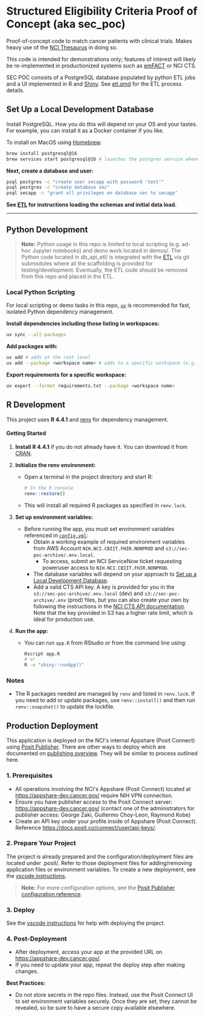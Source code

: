 # Structured Eligibility Criteria Proof of Concept (aka sec_poc)

Proof-of-concept code to match cancer patients with clinical trials. Makes heavy use of the [NCI Thesaurus](https://ncithesaurus.nci.nih.gov/ncitbrowser/) in doing so.

This code is intended for demonstrations only; features of interest will likely be re-implemented in productionized systems such as [emFACT](https://em-fact.com/) or NCI CTS.

SEC POC consists of a PostgreSQL database populated by python ETL jobs and a UI implemented in R and [Shiny](https://shiny.posit.co/). See [etl.qmd](https://github.com/CBIIT/sec_etl/blob/main/etl.qmd) for the ETL process details.

## Set Up a Local Development Database

Install PostgreSQL. How you do this will depend on your OS and your tastes. For example, you can install it as a Docker container if you like.

To install on MacOS using [Homebrew](https://brew.sh/):

```bash
brew install postgresql@16
brew services start postgresql@16 # launches the postgres service whenever your computer launches
```

**Next, create a database and user:**

```bash
psql postgres -c "create user secapp with password 'test'"
psql postgres -c "create database sec"
psql secapp -c "grant all privileges on database sec to secapp"
```

**See [ETL](https://github.com/CBIIT/sec_etl) for instructions loading the schemas and initial data load.**

---

## Python Development

> **Note:** Python usage in this repo is limited to local scripting (e.g. ad-hoc Jupyter notebooks) and demo work located in demos/. The Python code located in db_api_etl/ is integrated with the [ETL](https://github.com/CBIIT/sec_etl) via git submodules where all the scaffolding is provided for testing/development. Eventually, the ETL code should be removed from this repo and placed in the ETL.

### Local Python Scripting

For local scripting or demo tasks in this repo, [`uv`](https://github.com/astral-sh/uv) is recommended for fast, isolated Python dependency management.

**Install dependencies including those listing in workspaces:**

```bash
uv sync --all-packages
```

**Add packages with:**

```bash
uv add # adds at the root level
uv add --package <workspace name> # adds to a specific workspace (e.g. an isolated project listed in demos/)
```

**Export requirements for a specific workspace:**

```bash
uv export --format requirements.txt --package <workspace name>
```

## R Development

This project uses **R 4.4.1** and [renv](https://rstudio.github.io/renv/) for dependency management.

#### Getting Started

1. **Install R 4.4.1** if you do not already have it. You can download it from [CRAN](https://cran.r-project.org/).

2. **Initialize the renv environment:**

   - Open a terminal in the project directory and start R:
     ```R
     # In the R console
     renv::restore()
     ```
   - This will install all required R packages as specified in `renv.lock`.

3. **Set up environment variables:**

   - Before running the app, you must set environment variables referenced in [`config.yml`](config.yml):
     - Obtain a working example of required environment variables from AWS Account `NIH.NCI.CBIIT.FHIR.NONPROD` and `s3://sec-poc-archive/.env.local`.
       - To access, submit an NCI ServiceNow ticket requesting poweruser access to `NIH.NCI.CBIIT.FHIR.NONPROD`.
     - The database variables will depend on your approach to [Set up a Local Development Database](#set-up-a-local-development-database).
     - Add a valid CTS API key. A key is provided for you in the `s3://sec-poc-archive/.env.local` (dev) and `s3://sec-poc-archive/.env` (prod) files, but you can also create your own by following the instructions in the [NCI CTS API documentation](https://clinicaltrialsapi.cancer.gov/doc). Note that the key provided in S3 has a higher rate limit, which is ideal for production use.

4. **Run the app:**
   - You can run `app.R` from RStudio or from the command line using:
     ```bash
     Rscript app.R
     # or
     R -e "shiny::runApp()"
     ```

### Notes

- The R packages needed are managed by `renv` and listed in `renv.lock`. If you need to add or update packages, use `renv::install()` and then run `renv::snapshot()` to update the lockfile.

## Production Deployment

This application is deployed on the NCI's internal Appshare (Posit Connect) using [Posit Publisher](https://github.com/posit-dev/publisher). There are other ways to deploy which are documented on [publishing overview](https://docs.posit.co/connect/user/publishing-overview/). They will be similar to process outlined here.

### 1. Prerequisites

- All operations involving the NCI's Appshare (Posit Connect) located at https://appshare-dev.cancer.gov/ require NIH VPN connection.
- Ensure you have publisher access to the Posit Connect server: https://appshare-dev.cancer.gov/ (contact one of the administrators for publisher access: George Zaki, Guillermo Choy-Leon, Raymond Kobe)
- Create an API key under your profile inside of Appshare (Posit Connect). Reference https://docs.posit.co/connect/user/api-keys/.

### 2. Prepare Your Project

The project is already prepared and the configuration/deployment files are located under .posit/. Refer to those deployment files for adding/removing application files or environment variables. To create a new deployment, see the [vscode instructions](https://github.com/posit-dev/publisher/blob/main/docs/vscode.md).

> **Note:** For more configuration options, see the [Posit Publisher configuration reference](https://github.com/posit-dev/publisher/blob/main/docs/configuration.md).

### 3. Deploy

See the [vscode instructions](https://github.com/posit-dev/publisher/blob/main/docs/vscode.md) for help with deploying the project.

### 4. Post-Deployment

- After deployment, access your app at the provided URL on https://appshare-dev.cancer.gov/.
- If you need to update your app, repeat the deploy step after making changes.

**Best Practices:**

- Do not store secrets in the repo files. Instead, use the Posit Connect UI to set environment variables securely. Once they are set, they cannot be revealed, so be sure to have a secure copy available elsewhere.
